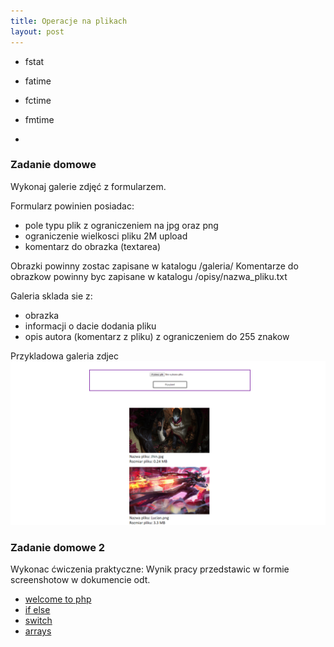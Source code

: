 ```yaml
---
title: Operacje na plikach
layout: post
---
```



* fstat
* fatime
* fctime
* fmtime


* 

### Zadanie domowe

Wykonaj galerie zdjęć z formularzem.

Formularz powinien posiadac:
 - pole typu plik  z ograniczeniem na jpg oraz png
 - ograniczenie wielkosci pliku 2M upload
 - komentarz do obrazka (textarea)
 
Obrazki powinny zostac zapisane w katalogu /galeria/ 
Komentarze do obrazkow powinny byc zapisane w katalogu /opisy/nazwa_pliku.txt


Galeria sklada sie z:
 - obrazka
 - informacji o dacie dodania pliku
 - opis autora (komentarz z pliku) z ograniczeniem do 255 znakow
 
 
 Przykladowa galeria zdjec ![galeria zdjec](/images/zadania-php/galeria.png)
 
 
 
 ### Zadanie domowe 2
 
 Wykonac ćwiczenia praktyczne:
 Wynik pracy przedstawic w formie screenshotow w dokumencie odt.
 
 
 - [welcome to php](https://www.codecademy.com/courses/web-beginner-en-StaFQ/resume?curriculum_id=5124ef4c78d510dd89003eb8)
 - [if else](https://www.codecademy.com/courses/web-beginner-en-QF3Wb/resume?curriculum_id=5124ef4c78d510dd89003eb8)
 - [switch](https://www.codecademy.com/courses/web-beginner-en-jZv2E/resume?curriculum_id=5124ef4c78d510dd89003eb8)
 - [arrays](https://www.codecademy.com/courses/web-beginner-en-8a35h/resume?curriculum_id=5124ef4c78d510dd89003eb8)
 